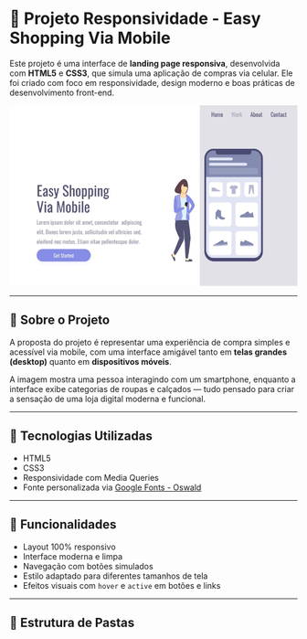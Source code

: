 # 🛒 Projeto Responsividade - Easy Shopping Via Mobile

Este projeto é uma interface de **landing page responsiva**, desenvolvida com **HTML5** e **CSS3**, que simula uma aplicação de compras via celular. Ele foi criado com foco em responsividade, design moderno e boas práticas de desenvolvimento front-end.

![Preview da interface](https://github.com/brunooluiiz/easy-shopping/blob/main/assets/desktop.jpg?raw=true)

---

## 📱 Sobre o Projeto

A proposta do projeto é representar uma experiência de compra simples e acessível via mobile, com uma interface amigável tanto em **telas grandes (desktop)** quanto em **dispositivos móveis**.

A imagem mostra uma pessoa interagindo com um smartphone, enquanto a interface exibe categorias de roupas e calçados — tudo pensado para criar a sensação de uma loja digital moderna e funcional.

---

## 🧰 Tecnologias Utilizadas

- HTML5
- CSS3
- Responsividade com Media Queries
- Fonte personalizada via [Google Fonts - Oswald](https://fonts.google.com/specimen/Oswald)

---

## 🎯 Funcionalidades

- Layout 100% responsivo
- Interface moderna e limpa
- Navegação com botões simulados
- Estilo adaptado para diferentes tamanhos de tela
- Efeitos visuais com `hover` e `active` em botões e links

---

## 📁 Estrutura de Pastas

